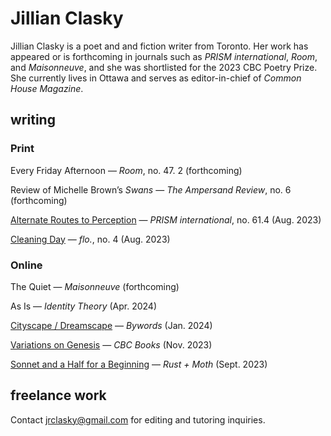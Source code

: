 # Jillian Clasky

Jillian Clasky is a poet and and fiction writer from Toronto. Her work has appeared or is forthcoming in journals such as _PRISM international_, _Room_, and _Maisonneuve_, and she was shortlisted for the 2023 CBC Poetry Prize. She currently lives in Ottawa and serves as editor-in-chief of _Common House Magazine_.

## writing

### Print

Every Friday Afternoon — _Room_, no. 47. 2 (forthcoming)

Review of Michelle Brown’s _Swans_ — _The Ampersand Review_, no. 6 (forthcoming)

[Alternate Routes to Perception](https://prism-epayments.sites.olt.ubc.ca/ubc-product/61-4-summer-2023/) — _PRISM international_, no. 61.4 (Aug. 2023)

[Cleaning Day](https://www.flolitmag.com/shop/p/reverie-04) — _flo._, no. 4 (Aug. 2023)

### Online

The Quiet — _Maisonneuve_ (forthcoming)

As Is — _Identity Theory_ (Apr. 2024)

[Cityscape / Dreamscape](https://www.bywords.ca/january2024/index.php?p=1) — _Bywords_ (Jan. 2024)

[Variations on Genesis](https://www.cbc.ca/books/literaryprizes/variations-on-genesis-by-jillian-clasky-1.7021666) — _CBC Books_ (Nov. 2023)

[Sonnet and a Half for a Beginning](https://rustandmoth.com/work/sonnet-and-a-half-for-a-beginning/) — _Rust + Moth_ (Sept. 2023)

## freelance work

Contact [jrclasky@gmail.com](mailto::jrclasky@gmail.com) for editing and tutoring inquiries.
